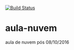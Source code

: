 [![Build Status](https://travis-ci.org/johanpedroo/aula-nuvem.svg?branch=master)](https://travis-ci.org/johanpedroo/aula-nuvem)
# aula-nuvem
aula de nuvem pós 08/10/2016
